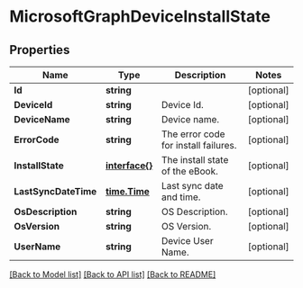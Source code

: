 # MicrosoftGraphDeviceInstallState

## Properties

Name | Type | Description | Notes
------------ | ------------- | ------------- | -------------
**Id** | **string** |  | [optional] 
**DeviceId** | **string** | Device Id. | [optional] 
**DeviceName** | **string** | Device name. | [optional] 
**ErrorCode** | **string** | The error code for install failures. | [optional] 
**InstallState** | [**interface{}**](.md) | The install state of the eBook. | [optional] 
**LastSyncDateTime** | [**time.Time**](time.Time.md) | Last sync date and time. | [optional] 
**OsDescription** | **string** | OS Description. | [optional] 
**OsVersion** | **string** | OS Version. | [optional] 
**UserName** | **string** | Device User Name. | [optional] 

[[Back to Model list]](../README.md#documentation-for-models) [[Back to API list]](../README.md#documentation-for-api-endpoints) [[Back to README]](../README.md)


